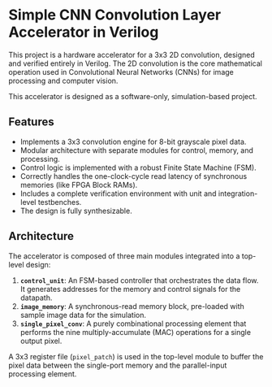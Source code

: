 # Simple CNN Convolution Layer Accelerator in Verilog

This project is a hardware accelerator for a 3x3 2D convolution, designed and verified entirely in Verilog. The 2D convolution is the core mathematical operation used in Convolutional Neural Networks (CNNs) for image processing and computer vision.

This accelerator is designed as a software-only, simulation-based project.
## Features
-   Implements a 3x3 convolution engine for 8-bit grayscale pixel data.
-   Modular architecture with separate modules for control, memory, and processing.
-   Control logic is implemented with a robust Finite State Machine (FSM).
-   Correctly handles the one-clock-cycle read latency of synchronous memories (like FPGA Block RAMs).
-   Includes a complete verification environment with unit and integration-level testbenches.
-   The design is fully synthesizable.

## Architecture
The accelerator is composed of three main modules integrated into a top-level design:
1.  **`control_unit`**: An FSM-based controller that orchestrates the data flow. It generates addresses for the memory and control signals for the datapath.
2.  **`image_memory`**: A synchronous-read memory block, pre-loaded with sample image data for the simulation.
3.  **`single_pixel_conv`**: A purely combinational processing element that performs the nine multiply-accumulate (MAC) operations for a single output pixel.

A 3x3 register file (`pixel_patch`) is used in the top-level module to buffer the pixel data between the single-port memory and the parallel-input processing element.

